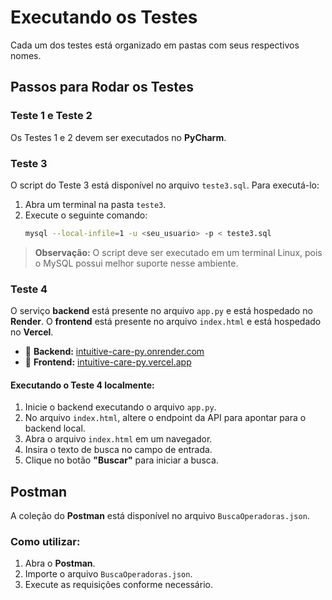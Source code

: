 # Executando os Testes

Cada um dos testes está organizado em pastas com seus respectivos nomes.

## Passos para Rodar os Testes

### Teste 1 e Teste 2
Os Testes 1 e 2 devem ser executados no **PyCharm**.

### Teste 3
O script do Teste 3 está disponível no arquivo `teste3.sql`. Para executá-lo:

1. Abra um terminal na pasta `teste3`.
2. Execute o seguinte comando:
   ```sh
   mysql --local-infile=1 -u <seu_usuario> -p < teste3.sql
   ```

> **Observação:** O script deve ser executado em um terminal Linux, pois o MySQL possui melhor suporte nesse ambiente.

### Teste 4
O serviço **backend** está presente no arquivo `app.py` e está hospedado no **Render**.
O **frontend** está presente no arquivo `index.html` e está hospedado no **Vercel**.

- 🔗 **Backend:** [intuitive-care-py.onrender.com](https://intuitive-care-py.onrender.com/search?q=bradesco)
- 🔗 **Frontend:** [intuitive-care-py.vercel.app](https://intuitive-care-py.vercel.app/)

#### Executando o Teste 4 localmente:

1. Inicie o backend executando o arquivo `app.py`.
2. No arquivo `index.html`, altere o endpoint da API para apontar para o backend local.
3. Abra o arquivo `index.html` em um navegador.
4. Insira o texto de busca no campo de entrada.
5. Clique no botão **"Buscar"** para iniciar a busca.

## Postman
A coleção do **Postman** está disponível no arquivo `BuscaOperadoras.json`.

### Como utilizar:
1. Abra o **Postman**.
2. Importe o arquivo `BuscaOperadoras.json`.
3. Execute as requisições conforme necessário.

